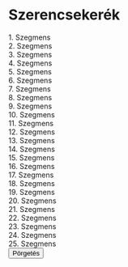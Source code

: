 <!DOCTYPE html>
<html lang="hu">
<head>
    <meta charset="UTF-8">
    <meta name="viewport" content="width=device-width, initial-scale=1.0">
    <title>Szerencsekerék</title>
    <link rel="stylesheet" href="styles.css">
</head>
<body>
    <h1>Szerencsekerék</h1>
    <div id="wheel" class="wheel">
        <div class="segment" style="--percentage: 10%;">1. Szegmens</div>
        <div class="segment" style="--percentage: 20%;">2. Szegmens</div>
        <div class="segment" style="--percentage: 30%;">3. Szegmens</div>
        <div class="segment" style="--percentage: 15%;">4. Szegmens</div>
        <div class="segment" style="--percentage: 5%;">5. Szegmens</div>
        <div class="segment" style="--percentage: 10%;">6. Szegmens</div>
        <div class="segment" style="--percentage: 10%;">7. Szegmens</div>
        <div class="segment" style="--percentage: 5%;">8. Szegmens</div>
        <div class="segment" style="--percentage: 5%;">9. Szegmens</div>
        <div class="segment" style="--percentage: 5%;">10. Szegmens</div>
        <div class="segment" style="--percentage: 3%;">11. Szegmens</div>
        <div class="segment" style="--percentage: 1%;">12. Szegmens</div>
        <div class="segment" style="--percentage: 1%;">13. Szegmens</div>
        <div class="segment" style="--percentage: 1%;">14. Szegmens</div>
        <div class="segment" style="--percentage: 1%;">15. Szegmens</div>
        <div class="segment" style="--percentage: 1%;">16. Szegmens</div>
        <div class="segment" style="--percentage: 1%;">17. Szegmens</div>
        <div class="segment" style="--percentage: 1%;">18. Szegmens</div>
        <div class="segment" style="--percentage: 1%;">19. Szegmens</div>
        <div class="segment" style="--percentage: 1%;">20. Szegmens</div>
        <div class="segment" style="--percentage: 1%;">21. Szegmens</div>
        <div class="segment" style="--percentage: 1%;">22. Szegmens</div>
        <div class="segment" style="--percentage: 1%;">23. Szegmens</div>
        <div class="segment" style="--percentage: 1%;">24. Szegmens</div>
        <div class="segment" style="--percentage: 1%;">25. Szegmens</div>
    </div>
    <button id="spinButton">Pörgetés</button>
    <script src="script.js"></script>
</body>
</html>
